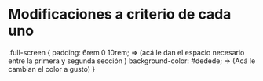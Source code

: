 # Modificaciones a criterio de cada uno 


.full-screen {
  padding: 6rem 0 10rem;  => (acá le dan el espacio necesario entre la primera y segunda sección )
  background-color: #dedede; => (Acá le cambian el color a gusto)
}